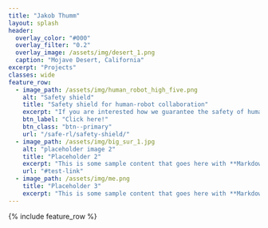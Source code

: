 ```yaml
---
title: "Jakob Thumm"
layout: splash
header:
  overlay_color: "#000"
  overlay_filter: "0.2"
  overlay_image: /assets/img/desert_1.png
  caption: "Mojave Desert, California"
excerpt: "Projects"
classes: wide
feature_row:
  - image_path: /assets/img/human_robot_high_five.png
    alt: "Safety shield"
    title: "Safety shield for human-robot collaboration"
    excerpt: "If you are interested how we guarantee the safety of humans working together with robots:"
    btn_label: "Click here!"
    btn_class: "btn--primary"
    url: "/safe-rl/safety-shield/"
  - image_path: /assets/img/big_sur_1.jpg
    alt: "placeholder image 2"
    title: "Placeholder 2"
    excerpt: "This is some sample content that goes here with **Markdown** formatting."
    url: "#test-link"
  - image_path: /assets/img/me.png
    title: "Placeholder 3"
    excerpt: "This is some sample content that goes here with **Markdown** formatting."
---
```


{% include feature_row %}